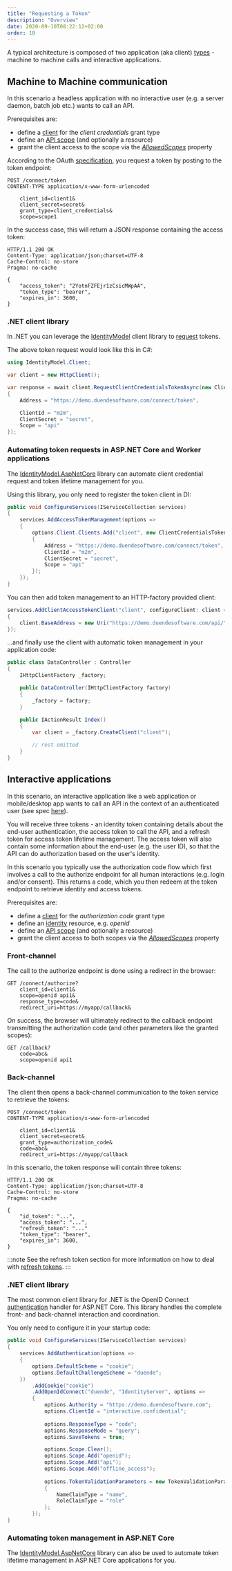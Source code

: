 ```yaml
---
title: "Requesting a Token"
description: "Overview"
date: 2020-09-10T08:22:12+02:00
order: 10
---
```


A typical architecture is composed of two application (aka client) [types](../overview/terminology#client) - machine to machine calls and interactive applications.

## Machine to Machine communication
In this scenario a headless application with no interactive user (e.g. a server daemon, batch job etc.) wants to call an API.

Prerequisites are:

* define a [client](../fundamentals/clients) for the *client credentials* grant type
* define an [API scope](../fundamentals/resources#apis) (and optionally a resource)
* grant the client access to the scope via the [*AllowedScopes*](../reference/models/client#basics) property

According to the OAuth [specification](https://tools.ietf.org/html/rfc6749#section-4.4), you request a token by posting to the token endpoint:

```
POST /connect/token
CONTENT-TYPE application/x-www-form-urlencoded

    client_id=client1&
    client_secret=secret&
    grant_type=client_credentials&
    scope=scope1
```

In the success case, this will return a JSON response containing the access token:

```
HTTP/1.1 200 OK
Content-Type: application/json;charset=UTF-8
Cache-Control: no-store
Pragma: no-cache

{
    "access_token": "2YotnFZFEjr1zCsicMWpAA",
    "token_type": "bearer",
    "expires_in": 3600,
}
```

### .NET client library
In .NET you can leverage the [IdentityModel](https://identitymodel.readthedocs.io/en/latest/) client library to [request](https://identitymodel.readthedocs.io/en/latest/client/token.html) tokens.

The above token request would look like this in C#:

```cs
using IdentityModel.Client;

var client = new HttpClient();

var response = await client.RequestClientCredentialsTokenAsync(new ClientCredentialsTokenRequest
{
    Address = "https://demo.duendesoftware.com/connect/token",

    ClientId = "m2m",
    ClientSecret = "secret",
    Scope = "api"
});
```

### Automating token requests in ASP.NET Core and Worker applications
The [IdentityModel.AspNetCore](https://identitymodel.readthedocs.io/en/latest/aspnetcore/worker.html) library can automate client credential request and token lifetime management for you.

Using this library, you only need to register the token client in DI:

```cs
public void ConfigureServices(IServiceCollection services)
{
    services.AddAccessTokenManagement(options =>
    {
        options.Client.Clients.Add("client", new ClientCredentialsTokenRequest
        {
            Address = "https://demo.duendesoftware.com/connect/token",
            ClientId = "m2m",
            ClientSecret = "secret",
            Scope = "api"
        });
    });
}
```

You can then add token management to an HTTP-factory provided client:

```cs
services.AddClientAccessTokenClient("client", configureClient: client =>
{
    client.BaseAddress = new Uri("https://demo.duendesoftware.com/api/");
});
```

...and finally use the client with automatic token management in your application code:

```cs
public class DataController : Controller
{
    IHttpClientFactory _factory;

    public DataController(IHttpClientFactory factory)
    {
        _factory = factory;
    }

    public IActionResult Index()
    {
        var client = _factory.CreateClient("client");

        // rest omitted
    }
}
```

## Interactive applications
In this scenario, an interactive application like a web application or mobile/desktop app wants to call an API in the context of an authenticated user (see spec [here](https://openid.net/specs/openid-connect-core-1_0.html#codeflowauth)).

You will receive three tokens - an identity token containing details about the end-user authentication, the access token to call the API, and a refresh token for access token lifetime management. The access token will also contain some information about the end-user (e.g. the user ID), so that the API can do authorization based on the user's identity.

In this scenario you typically use the authorization code flow which first involves a call to the authorize endpoint for all human interactions (e.g. login and/or consent). This returns a code, which you then redeem at the token endpoint to retrieve identity and access tokens.

Prerequisites are:

* define a [client](../fundamentals/clients) for the *authorization code* grant type
* define an [identity](../fundamentals/resources#identity-resources) resource, e.g. *openid*
* define an [API scope](../fundamentals/resources#apis) (and optionally a resource)
* grant the client access to both scopes via the [*AllowedScopes*](../reference/models/client#basics) property

### Front-channel
The call to the authorize endpoint is done using a redirect in the browser:

```
GET /connect/authorize?
    client_id=client1&
    scope=openid api1&
    response_type=code&
    redirect_uri=https://myapp/callback&
```

On success, the browser will ultimately redirect to the callback endpoint transmitting the authorization code (and other parameters like the granted scopes):

```
GET /callback?
    code=abc&
    scope=openid api1
```

### Back-channel
The client then opens a back-channel communication to the token service to retrieve the tokens:

```
POST /connect/token
CONTENT-TYPE application/x-www-form-urlencoded

    client_id=client1&
    client_secret=secret&
    grant_type=authorization_code&
    code=abc&
    redirect_uri=https://myapp/callback
```

In this scenario, the token response will contain three tokens:

```
HTTP/1.1 200 OK
Content-Type: application/json;charset=UTF-8
Cache-Control: no-store
Pragma: no-cache

{
    "id_token": "...",
    "access_token": "...",
    "refresh_token": "..."
    "token_type": "bearer",
    "expires_in": 3600,
}
```

:::note
See the refresh token section for more information on how to deal with [refresh tokens](../tokens/refresh).
:::

### .NET client library
The most common client library for .NET is the OpenID Connect [authentication](https://docs.microsoft.com/en-us/aspnet/core/security/authentication) handler for ASP.NET Core. This library handles the complete front- and back-channel interaction and coordination.

You only need to configure it in your startup code:

```cs
public void ConfigureServices(IServiceCollection services)
{
    services.AddAuthentication(options =>
    {
        options.DefaultScheme = "cookie";
        options.DefaultChallengeScheme = "duende";
    })
        .AddCookie("cookie")
        .AddOpenIdConnect("duende", "IdentityServer", options =>
        {
            options.Authority = "https://demo.duendesoftware.com";
            options.ClientId = "interactive.confidential";
            
            options.ResponseType = "code";
            options.ResponseMode = "query";
            options.SaveTokens = true;

            options.Scope.Clear();
            options.Scope.Add("openid");
            options.Scope.Add("api");
            options.Scope.Add("offline_access");
            
            options.TokenValidationParameters = new TokenValidationParameters
            {
                NameClaimType = "name",
                RoleClaimType = "role"
            };
        });
}
```

### Automating token management in ASP.NET Core
The [IdentityModel.AspNetCore](https://identitymodel.readthedocs.io/en/latest/aspnetcore/web.html) library can also be used to automate token lifetime management in ASP.NET Core applications for you.
